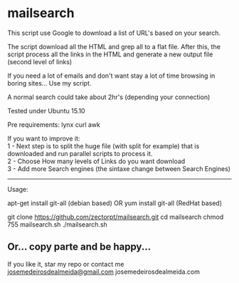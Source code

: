 # mailsearch
This script use Google to download a list of URL's based on your search.

The script download all the HTML and grep all to a flat file. After this, the script process all the links in the HTML and generate a new output file (second level of links)

If you need a lot of emails and don't want stay a lot of time browsing in boring sites... Use my script.

A normal search could take about 2hr's (depending your connection)

Tested under Ubuntu 15.10

Pre requirements:
lynx curl awk

If you want to improve it: <br />
 1 - Next step is to split the huge file (with split for example) that is downloaded and run parallel scripts to process it. <br />
 2 - Choose How many levels of Links do you want download <br />
 3 - Add more Search engines (the sintaxe change between Search Engines) <br />

----------------------------------------------------
Usage:

apt-get install git-all (debian based)
OR
yum install git-all (RedHat based)

git clone https://github.com/zectorpt/mailsearch.git
cd mailsearch
chmod 755 mailsearch.sh
./mailsearch.sh

Or... copy parte and be happy...
---------------------------------------------------

If you like it, star my repo or contact me
josemedeirosdealmeida@gmail.com
josemedeirosdealmeida.com

